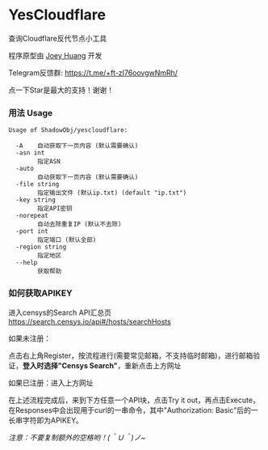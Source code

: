 # YesCloudflare

查询Cloudflare反代节点小工具

程序原型由 [Joey Huang](https://t.me/Joeyblog/) 开发

Telegram反馈群: https://t.me/+ft-zI76oovgwNmRh/

点一下Star是最大的支持！谢谢！

### 用法 Usage

```
Usage of ShadowObj/yescloudflare:
  
  -A    自动获取下一页内容 (默认需要确认)
  -asn int
        指定ASN
  -auto
        自动获取下一页内容 (默认需要确认)
  -file string
        指定输出文件 (默认ip.txt) (default "ip.txt")
  -key string
        指定API密钥
  -norepeat
        自动去除重复IP (默认不去除)
  -port int
        指定端口 (默认全部)
  -region string
        指定地区
  --help 
        获取帮助
```

### 如何获取APIKEY

进入censys的Search API汇总页
https://search.censys.io/api#/hosts/searchHosts

如果未注册：

点击右上角Register，按流程进行(需要常见邮箱，不支持临时邮箱)，进行邮箱验证，**登入时选择"Censys Search"**，重新点击上方网址

如果已注册：进入上方网址

在上述流程完成后，来到下方任意一个API块，点击Try it out，再点击Execute，在Responses中会出现用于curl的一串命令，其中"Authorization: Basic"后的一长串字符即为APIKEY。

*注意：不要复制额外的空格哟！(＾Ｕ＾)ノ~*
